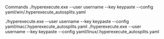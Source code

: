 Commands
./hyperexecute.exe --user username --key keypaste --config yaml/win/.hyperexecute_autosplits.yaml

./hyperexecute.exe --user username --key keypaste --config yaml/mac/.hyperexecute_autosplits.yaml
./hyperexecute.exe --user username --key keypaste --config yaml/linux/.hyperexecute_autosplits.yaml
